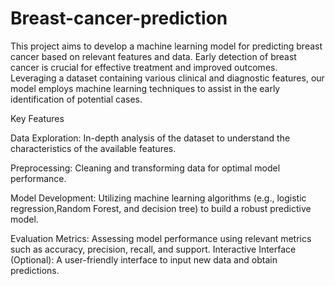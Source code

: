 # Breast-cancer-prediction
This project aims to develop a machine learning model for predicting breast cancer based on relevant features and data. Early detection of breast cancer is crucial for effective treatment and improved outcomes. Leveraging a dataset containing various clinical and diagnostic features, our model employs machine learning techniques to assist in the early identification of potential cases.

Key Features

Data Exploration: In-depth analysis of the dataset to understand the characteristics of the available features.

Preprocessing: Cleaning and transforming data for optimal model performance.

Model Development: Utilizing machine learning algorithms (e.g., logistic regression,Random Forest, and decision tree) to build a robust predictive model.

Evaluation Metrics: Assessing model performance using relevant metrics such as accuracy, precision, recall, and support.
Interactive Interface (Optional): A user-friendly interface to input new data and obtain predictions.
